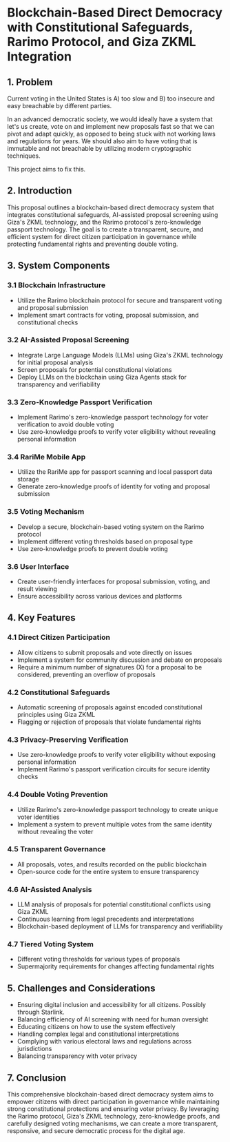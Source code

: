 # Blockchain-Based Direct Democracy with Constitutional Safeguards, Rarimo Protocol, and Giza ZKML Integration

## 1. Problem

Current voting in the United States is A) too slow and B) too insecure and easy breachable by different parties.

In an advanced democratic society, we would ideally have a system that let's us create, vote on and implement new proposals fast so that we can pivot and adapt quickly, as opposed to being stuck with not working laws and regulations for years.
We should also aim to have voting that is immutable and not breachable by utilizing modern cryptographic techniques.

This project aims to fix this.


## 2. Introduction

This proposal outlines a blockchain-based direct democracy system that integrates constitutional safeguards, AI-assisted proposal screening using Giza's ZKML technology, and the Rarimo protocol's zero-knowledge passport technology. The goal is to create a transparent, secure, and efficient system for direct citizen participation in governance while protecting fundamental rights and preventing double voting.

## 3. System Components

### 3.1 Blockchain Infrastructure
- Utilize the Rarimo blockchain protocol for secure and transparent voting and proposal submission
- Implement smart contracts for voting, proposal submission, and constitutional checks

### 3.2 AI-Assisted Proposal Screening
- Integrate Large Language Models (LLMs) using Giza's ZKML technology for initial proposal analysis
- Screen proposals for potential constitutional violations
- Deploy LLMs on the blockchain using Giza Agents stack for transparency and verifiability

### 3.3 Zero-Knowledge Passport Verification
- Implement Rarimo's zero-knowledge passport technology for voter verification to avoid double voting
- Use zero-knowledge proofs to verify voter eligibility without revealing personal information

### 3.4 RariMe Mobile App
- Utilize the RariMe app for passport scanning and local passport data storage
- Generate zero-knowledge proofs of identity for voting and proposal submission

### 3.5 Voting Mechanism
- Develop a secure, blockchain-based voting system on the Rarimo protocol
- Implement different voting thresholds based on proposal type
- Use zero-knowledge proofs to prevent double voting

### 3.6 User Interface
- Create user-friendly interfaces for proposal submission, voting, and result viewing
- Ensure accessibility across various devices and platforms

## 4. Key Features

### 4.1 Direct Citizen Participation
- Allow citizens to submit proposals and vote directly on issues
- Implement a system for community discussion and debate on proposals
- Require a minimum number of signatures (X) for a proposal to be considered, preventing an overflow of proposals

### 4.2 Constitutional Safeguards
- Automatic screening of proposals against encoded constitutional principles using Giza ZKML
- Flagging or rejection of proposals that violate fundamental rights

### 4.3 Privacy-Preserving Verification
- Use zero-knowledge proofs to verify voter eligibility without exposing personal information
- Implement Rarimo's passport verification circuits for secure identity checks

### 4.4 Double Voting Prevention
- Utilize Rarimo's zero-knowledge passport technology to create unique voter identities
- Implement a system to prevent multiple votes from the same identity without revealing the voter

### 4.5 Transparent Governance
- All proposals, votes, and results recorded on the public blockchain
- Open-source code for the entire system to ensure transparency

### 4.6 AI-Assisted Analysis
- LLM analysis of proposals for potential constitutional conflicts using Giza ZKML
- Continuous learning from legal precedents and interpretations
- Blockchain-based deployment of LLMs for transparency and verifiability

### 4.7 Tiered Voting System
- Different voting thresholds for various types of proposals
- Supermajority requirements for changes affecting fundamental rights

## 5. Challenges and Considerations

- Ensuring digital inclusion and accessibility for all citizens. Possibly through Starlink.
- Balancing efficiency of AI screening with need for human oversight
- Educating citizens on how to use the system effectively
- Handling complex legal and constitutional interpretations
- Complying with various electoral laws and regulations across jurisdictions
- Balancing transparency with voter privacy

## 7. Conclusion

This comprehensive blockchain-based direct democracy system aims to empower citizens with direct participation in governance while maintaining strong constitutional protections and ensuring voter privacy. By leveraging the Rarimo protocol, Giza's ZKML technology, zero-knowledge proofs, and carefully designed voting mechanisms, we can create a more transparent, responsive, and secure democratic process for the digital age.


